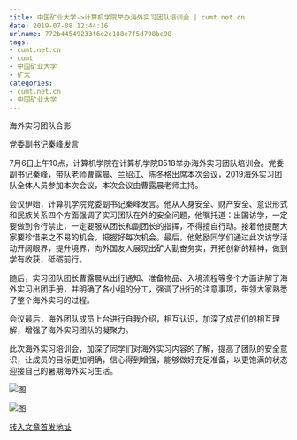 ```yaml
---
title: 中国矿业大学->计算机学院举办海外实习团队培训会 | cumt.net.cn
date: 2019-07-08 12:44:16
urlname: 772b44549233f6e2c188e7f5d798bc98
tags: 
- cumt.net.cn
- cumt
- 中国矿业大学
- 矿大
categories:
- cumt.net.cn
- 中国矿业大学
---
```



海外实习团队合影

党委副书记秦峰发言

7月6日上午10点，计算机学院在计算机学院B518举办海外实习团队培训会。党委副书记秦峰，带队老师曹露晨、兰绍江、陈冬格出席本次会议，2019海外实习团队全体人员参加本次会议，本次会议由曹露晨老师主持。

会议伊始，计算机学院党委副书记秦峰发言。他从人身安全、财产安全、意识形式和民族关系四个方面强调了实习团队在外的安全问题，他嘱托道：出国访学，一定要做到令行禁止，一定要服从团长和副团长的指挥，不得擅自行动。接着他提醒大家要珍惜来之不易的机会，把握好每次机会。最后，他勉励同学们通过此次访学活动开阔眼界，提升境界，向外国友人展现出矿大勤奋务实，开拓创新的精神，做到学有收获，砥砺前行。

随后，实习团队团长曹露晨从出行通知、准备物品、入境流程等多个方面讲解了海外实习出团手册，并明确了各小组的分工，强调了出行的注意事项，带领大家熟悉了整个海外实习的过程。

会议最后，海外团队成员上台进行自我介绍，相互认识，加深了成员们的相互理解，增强了海外实习团队的凝聚力。

此次海外实习培训会，加深了同学们对海外实习内容的了解，提高了团队的安全意识，让成员的目标更加明确，信心得到增强，能够做好充足准备，以更饱满的状态迎接自己的暑期海外实习生活。



![图](http://xwzx.cumt.edu.cn/_upload/article/images/68/5e/c0941293422999ca56ea390824c8/10b4dfcb-aa20-419f-bd6c-37e2eea1325e.png)

![图](http://xwzx.cumt.edu.cn/_upload/article/images/68/5e/c0941293422999ca56ea390824c8/6c9e5154-a732-4e29-84db-e572ee3d9ad7.png)

[转入文章首发地址](http://xwzx.cumt.edu.cn/1e/4c/c523a532044/page.htm)
